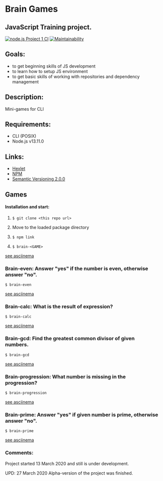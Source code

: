 # Brain Games
## JavaScript Training project.

[![node.js Project 1 CI](https://github.com/Timur-eit/frontend-project-lvl1/workflows/node.js%20Project%201%20CI/badge.svg)](https://github.com/Timur-eit/frontend-project-lvl1/actions)
[![Maintainability](https://api.codeclimate.com/v1/badges/a99a88d28ad37a79dbf6/maintainability)](https://codeclimate.com/github/Timur-eit/frontend-project-lvl1/maintainability)

## Goals:
- to get beginning skills of JS development 
- to learn how to setup JS environment
- to get basic skills of working with repositories and dependency management

## Description:
Mini-games for CLI

## Requirements:
- CLI (POSIX)
- Node.js v13.11.0

## Links:
- [Hexlet](https://ru.hexlet.io)
- [NPM](https://www.npmjs.com/) 
- [Semantic Versioning 2.0.0](https://semver.org/)



## Games

#### Installation and start:
1. `$ git clone <this repo url>`

2. Move to the loaded package directory

3. `$ npm link`

4. `$ brain-<GAME>`

[see asciinema](https://asciinema.org/a/312673)

### Brain-even: Answer "yes" if the number is even, otherwise answer "no".

`$ brain-even`

[see asciinema](https://asciinema.org/a/312673)

### Brain-calc: What is the result of expression?

`$ brain-calc`

[see asciinema](https://asciinema.org/a/312667)


### Brain-gcd: Find the greatest common divisor of given numbers.

`$ brain-gcd`

[see asciinema](https://asciinema.org/a/313187)

### Brain-progression: What number is missing in the progression?

`$ brain-progression`

[see asciinema](https://asciinema.org/a/313691)

### Brain-prime: Answer "yes" if given number is prime, otherwise answer "no".

`$ brain-prime`

[see asciinema](https://asciinema.org/a/313835)


### Comments:
Project started 13 March 2020 and still is under development.

UPD: 27 March 2020 Alpha-version of the project was finished.
